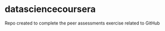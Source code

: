 datasciencecoursera
===================

Repo created to complete the peer assessments exercise related to GitHub 
